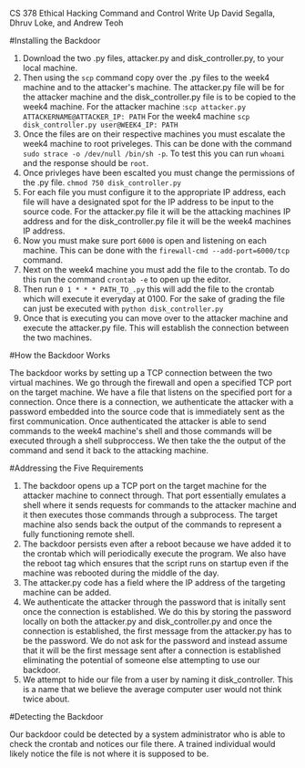 CS 378 Ethical Hacking Command and Control Write Up
David Segalla, Dhruv Loke, and Andrew Teoh

#Installing the Backdoor

1) Download the two .py files, attacker.py and disk_controller.py, to your local machine.
2) Then using the `scp` command copy over the .py files to the week4 machine and to the attacker's machine. The attacker.py file will be for the attacker machine and the disk_controller.py file is to be copied to the week4 machine. For the attacker machine :`scp attacker.py ATTACKERNAME@ATTACKER_IP: PATH` For the week4 machine `scp disk_controller.py user@WEEK4_IP: PATH`
3) Once the files are on their respective machines you must escalate the week4 machine to root priveleges. This can be done with the command `sudo strace -o /dev/null /bin/sh -p`. To test this you can run `whoami` and the response should be `root`.
4) Once privleges have been escalted you must change the permissions of the .py file. `chmod 750 disk_controller.py`
5) For each file you must configure it to the appropriate IP address, each file will have a designated spot for the IP address to be input to the source code. For the attacker.py file it will be the attacking machines IP address and for the disk_controller.py file it will be the week4 machines IP address. 
6) Now you must make sure port `6000` is open and listening on each machine. This can be done with the `firewall-cmd --add-port=6000/tcp` command.
7) Next on the week4 machine you must add the file to the crontab. To do this run the command `crontab -e` to open up the editor.
8) Then run `0 1 * * * PATH_TO_.py` this will add the file to the crontab which will execute it everyday at 0100. For the sake of grading the file can just be executed with `python disk_controller.py`
9) Once that is executing you can move over to the attacker machine and execute the attacker.py file. This will establish the connection between the two machines.


#How the Backdoor Works

The backdoor works by setting up a TCP connection between the two virtual machines. We go through the firewall and open a specified TCP port on the target machine. We have a file that listens on the specified port for a connection. Once there is a connection, we authenticate the attacker with a password embedded into the source code that is immediately sent as the first communication. Once authenticated the attacker is able to send commands to the week4 machine's shell and those commands will be executed through a shell subproccess. We then take the the output of the command and send it back to the attacking machine. 


#Addressing the Five Requirements 

1) The backdoor opens up a TCP port on the target machine for the attacker machine to connect through. That port essentially emulates a shell where it sends requests for commands to the attacker machine and it then executes those commands through a subprocess. The target machine also sends back the output of the commands to represent a fully functioning remote shell.
2) The backdoor persists even after a reboot because we have added it to the crontab which will periodically execute the program. We also have the reboot tag which ensures that the script runs on startup even if the machine was rebooted during the middle of the day.
3) The attacker.py code has a field where the IP address of the targeting machine can be added.
4) We authenticate the attacker through the password that is initally sent once the connection is established. We do this by storing the password locally on both the attacker.py and disk_controller.py and once the connection is established, the first message from the attacker.py has to be the password. We do not ask for the password and instead assume that it will be the first message sent after a connection is established eliminating the potential of someone else attempting to use our backdoor.
5) We attempt to hide our file from a user by naming it disk_controller. This is a name that we believe the average computer user would not think twice about.


#Detecting the Backdoor

Our backdoor could be detected by a system administrator who is able to check the crontab and notices our file there. A trained individual would likely notice the file is not where it is supposed to be. 

